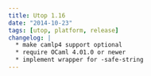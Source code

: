 ```yaml
---
title: Utop 1.16
date: "2014-10-23"
tags: [utop, platform, release]
changelog: |
  * make camlp4 support optional
  * require OCaml 4.01.0 or newer
  * implement wrapper for -safe-string
---
```


